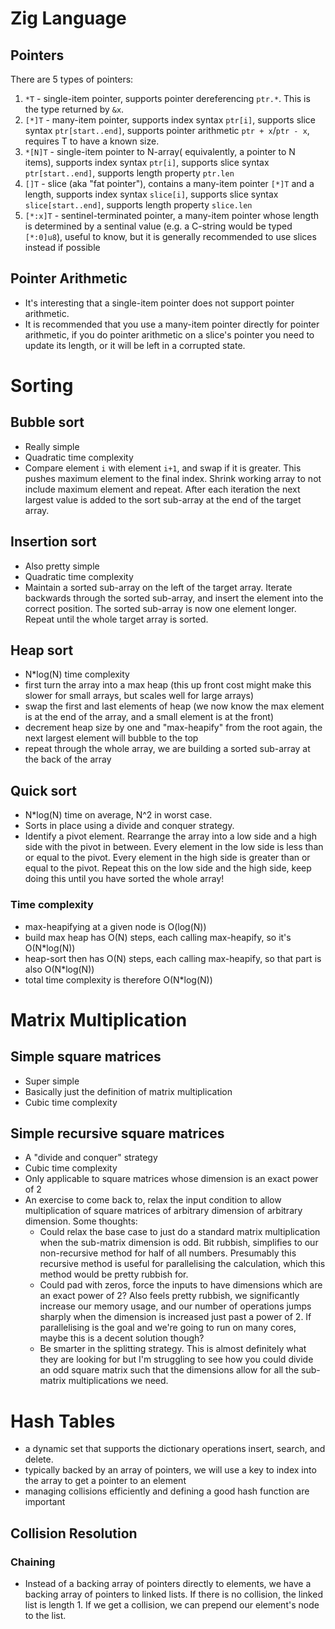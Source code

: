 # Zig Language
## Pointers
There are 5 types of pointers:
1. `*T` - single-item pointer, supports pointer dereferencing `ptr.*`. This is the type returned by `&x`.
2. `[*]T` - many-item pointer, supports index syntax `ptr[i]`, supports slice syntax `ptr[start..end]`, supports pointer arithmetic `ptr + x`/`ptr - x`, requires T to have a known size.
3. `*[N]T` - single-item pointer to N-array( equivalently, a pointer to N items), supports index syntax `ptr[i]`, supports slice syntax `ptr[start..end]`, supports length property `ptr.len`
4. `[]T` - slice (aka "fat pointer"), contains a many-item pointer `[*]T` and a length, supports index syntax `slice[i]`, supports slice syntax `slice[start..end]`, supports length property `slice.len`
5. `[*:x]T` - sentinel-terminated pointer, a many-item pointer whose length is determined by a sentinal value (e.g. a C-string would be typed `[*:0]u8`), useful to know, but it is generally recommended to use slices instead if possible

## Pointer Arithmetic
- It's interesting that a single-item pointer does not support pointer arithmetic. 
- It is recommended that you use a many-item pointer directly for pointer arithmetic, if you do pointer arithmetic on a slice's pointer you need to update its length, or it will be left in a corrupted state.

# Sorting
## Bubble sort
- Really simple
- Quadratic time complexity
- Compare element `i` with element `i+1`, and swap if it is greater. This pushes maximum element to the final index. Shrink working array to not include maximum element and repeat. After each iteration the next largest value is added to the sort sub-array at the end of the target array. 

## Insertion sort
- Also pretty simple
- Quadratic time complexity
- Maintain a sorted sub-array on the left of the target array. Iterate backwards through the sorted sub-array, and insert the element into the correct position. The sorted sub-array is now one element longer. Repeat until the whole target array is sorted.

## Heap sort
- N*log(N) time complexity
- first turn the array into a max heap (this up front cost might make this slower for small arrays, but scales well for large arrays)
- swap the first and last elements of heap (we now know the max element is at the end of the array, and a small element is at the front)
- decrement heap size by one and "max-heapify" from the root again, the next largest element will bubble to the top
- repeat through the whole array, we are building a sorted sub-array at the back of the array

## Quick sort
- N*log(N) time on average, N^2 in worst case.
- Sorts in place using a divide and conquer strategy.
- Identify a pivot element. Rearrange the array into a low side and a high side with the pivot in between. Every element in the low side is less than or equal to the pivot. Every element in the high side is greater than or equal to the pivot. Repeat this on the low side and the high side, keep doing this until you have sorted the whole array!

### Time complexity
- max-heapifying at a given node is O(log(N))
- build max heap has O(N) steps, each calling max-heapify, so it's O(N*log(N))
- heap-sort then has O(N) steps, each calling max-heapify, so that part is also O(N*log(N))
- total time complexity is therefore O(N*log(N))

# Matrix Multiplication
## Simple square matrices
- Super simple
- Basically just the definition of matrix multiplication
- Cubic time complexity

## Simple recursive square matrices
- A "divide and conquer" strategy
- Cubic time complexity
- Only applicable to square matrices whose dimension is an exact power of 2 
- An exercise to come back to, relax the input condition to allow multiplication of square matrices of arbitrary dimension of arbitrary dimension. Some thoughts:
    - Could relax the base case to just do a standard matrix multiplication when the sub-matrix dimension is odd. Bit rubbish, simplifies to our non-recursive method for half of all numbers. Presumably this recursive method is useful for parallelising the calculation, which this method would be pretty rubbish for.
    - Could pad with zeros, force the inputs to have dimensions which are an exact power of 2? Also feels pretty rubbish, we significantly increase our memory usage, and our number of operations jumps sharply when the dimension is increased just past a power of 2. If parallelising is the goal and we're going to run on many cores, maybe this is a decent solution though? 
    - Be smarter in the splitting strategy. This is almost definitely what they are looking for but I'm struggling to see how you could divide an odd square matrix such that the dimensions allow for all the sub-matrix multiplications we need.

# Hash Tables
- a dynamic set that supports the dictionary operations insert, search, and delete. 
- typically backed by an array of pointers, we will use a key to index into the array to get a pointer to an element
- managing collisions efficiently and defining a good hash function are important
## Collision Resolution
### Chaining
- Instead of a backing array of pointers directly to elements, we have a backing array of pointers to linked lists. If there is no collision, the linked list is length 1. If we get a collision, we can prepend our element's node to the list. 
